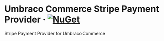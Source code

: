 # Umbraco Commerce Stripe Payment Provider &middot; [![NuGet](https://img.shields.io/nuget/v/Umbraco.Commerce.PaymentProviders.Stripe.svg?style=modern&label=nuget)](https://www.nuget.org/packages/Umbraco.Commerce.PaymentProviders.Stripe/) 

Stripe Payment Provider for Umbraco Commerce
